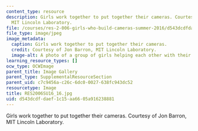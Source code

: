 ```yaml
---
content_type: resource
description: Girls work together to put together their cameras. Courtesy of Jon Barron,
  MIT Lincoln Laboratory.
file: /courses/res-2-006-girls-who-build-cameras-summer-2016/d543dcdfdaef1c15aa6605a916238881_RES2006SU16_16.jpg
file_type: image/jpeg
image_metadata:
  caption: Girls work together to put together their cameras.
  credit: Courtesy of Jon Barron, MIT Lincoln Laboratory.
  image-alt: A photo of a group of girls helping each other with their camera builds.
learning_resource_types: []
ocw_type: OCWImage
parent_title: Image Gallery
parent_type: SupplementalResourceSection
parent_uid: c7c9456a-c26c-6dc0-0027-638fc943dc52
resourcetype: Image
title: RES2006SU16_16.jpg
uid: d543dcdf-daef-1c15-aa66-05a916238881
---
```

Girls work together to put together their cameras. Courtesy of Jon Barron, MIT Lincoln Laboratory.

